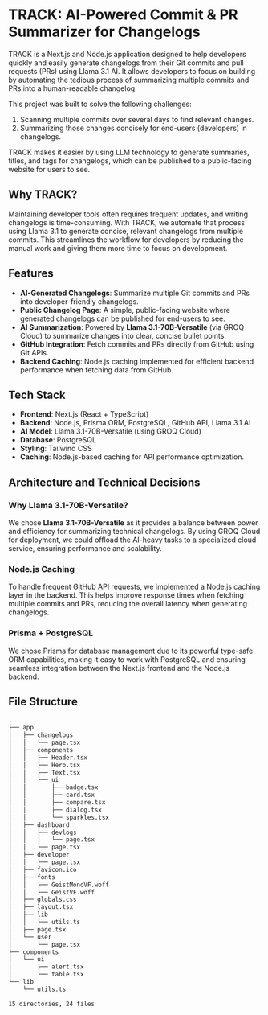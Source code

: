 # TRACK: AI-Powered Commit & PR Summarizer for Changelogs

TRACK is a Next.js and Node.js application designed to help developers quickly and easily generate changelogs from their Git commits and pull requests (PRs) using Llama 3.1 AI. It allows developers to focus on building by automating the tedious process of summarizing multiple commits and PRs into a human-readable changelog. 

This project was built to solve the following challenges:
1. Scanning multiple commits over several days to find relevant changes.
2. Summarizing those changes concisely for end-users (developers) in changelogs.

TRACK makes it easier by using LLM technology to generate summaries, titles, and tags for changelogs, which can be published to a public-facing website for users to see.

## Why TRACK?
Maintaining developer tools often requires frequent updates, and writing changelogs is time-consuming. With TRACK, we automate that process using Llama 3.1 to generate concise, relevant changelogs from multiple commits. This streamlines the workflow for developers by reducing the manual work and giving them more time to focus on development.

## Features

- **AI-Generated Changelogs**: Summarize multiple Git commits and PRs into developer-friendly changelogs.
- **Public Changelog Page**: A simple, public-facing website where generated changelogs can be published for end-users to see.
- **AI Summarization**: Powered by **Llama 3.1-70B-Versatile** (via GROQ Cloud) to summarize changes into clear, concise bullet points.
- **GitHub Integration**: Fetch commits and PRs directly from GitHub using Git APIs.
- **Backend Caching**: Node.js caching implemented for efficient backend performance when fetching data from GitHub.

## Tech Stack

- **Frontend**: Next.js (React + TypeScript)
- **Backend**: Node.js, Prisma ORM, PostgreSQL, GitHub API, Llama 3.1 AI
- **AI Model**: Llama 3.1-70B-Versatile (using GROQ Cloud)
- **Database**: PostgreSQL
- **Styling**: Tailwind CSS
- **Caching**: Node.js-based caching for API performance optimization.

## Architecture and Technical Decisions

### Why Llama 3.1-70B-Versatile?
We chose **Llama 3.1-70B-Versatile** as it provides a balance between power and efficiency for summarizing technical changelogs. By using GROQ Cloud for deployment, we could offload the AI-heavy tasks to a specialized cloud service, ensuring performance and scalability.

### Node.js Caching
To handle frequent GitHub API requests, we implemented a Node.js caching layer in the backend. This helps improve response times when fetching multiple commits and PRs, reducing the overall latency when generating changelogs.

### Prisma + PostgreSQL
We chose Prisma for database management due to its powerful type-safe ORM capabilities, making it easy to work with PostgreSQL and ensuring seamless integration between the Next.js frontend and the Node.js backend.

## File Structure

```bash
.
├── app
│   ├── changelogs
│   │   └── page.tsx
│   ├── components
│   │   ├── Header.tsx
│   │   ├── Hero.tsx
│   │   ├── Text.tsx
│   │   └── ui
│   │       ├── badge.tsx
│   │       ├── card.tsx
│   │       ├── compare.tsx
│   │       ├── dialog.tsx
│   │       └── sparkles.tsx
│   ├── dashboard
│   │   ├── devlogs
│   │   │   └── page.tsx
│   │   └── page.tsx
│   ├── developer
│   │   └── page.tsx
│   ├── favicon.ico
│   ├── fonts
│   │   ├── GeistMonoVF.woff
│   │   └── GeistVF.woff
│   ├── globals.css
│   ├── layout.tsx
│   ├── lib
│   │   └── utils.ts
│   ├── page.tsx
│   └── user
│       └── page.tsx
├── components
│   └── ui
│       ├── alert.tsx
│       └── table.tsx
└── lib
    └── utils.ts

15 directories, 24 files
